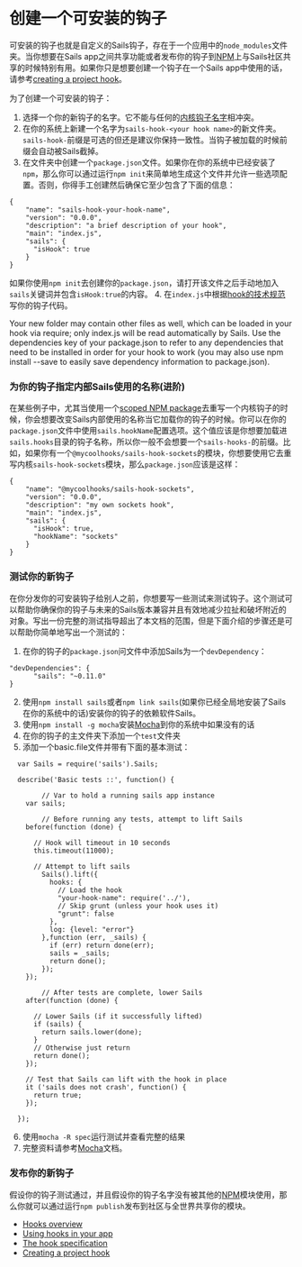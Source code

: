 # 创建一个可安装的钩子
可安装的钩子也就是自定义的Sails钩子，存在于一个应用中的`node_modules`文件夹。当你想要在Sails app之间共享功能或者发布你的钩子到[NPM](http://npmjs.org/)上与Sails社区共享的时候特别有用。如果你只是想要创建一个钩子在一个Sails app中使用的话，请参考[creating a project hook](http://sailsjs.org/documentation/concepts/extending-sails/Hooks/projecthooks.html)。

为了创建一个可安装的钩子：

1. 选择一个你的新钩子的名字。它不能与任何的[内核钩子名字](https://github.com/balderdashy/sails/blob/master/lib/app/configuration/default-hooks.js)相冲突。
2. 在你的系统上新建一个名字为`sails-hook-<your hook name>`的新文件夹。`sails-hook-`前缀是可选的但还是建议你保持一致性。当钩子被加载的时候前缀会自动被Sails截掉。
3. 在文件夹中创建一个`package.json`文件。如果你在你的系统中已经安装了`npm`，那么你可以通过运行`npm init`来简单地生成这个文件并允许一些选项配置。否则，你得手工创建然后确保它至少包含了下面的信息：
```
{
    "name": "sails-hook-your-hook-name",
    "version": "0.0.0",
    "description": "a brief description of your hook",
    "main": "index.js",
    "sails": {
      "isHook": true
    }
}
```
如果你使用`npm init`去创建你的`package.json`，请打开该文件之后手动地加入`sails`关键词并包含`isHook:true`的内容。
4. 在`index.js`中根据[hook的技术规范](http://sailsjs.org/documentation/concepts/extending-sails/hooks/hook-specification)写你的钩子代码。

Your new folder may contain other files as well, which can be loaded in your hook via require; only index.js will be read automatically by Sails. Use the dependencies key of your package.json to refer to any dependencies that need to be installed in order for your hook to work (you may also use npm install <dependency> --save to easily save dependency information to package.json).

### 为你的钩子指定内部Sails使用的名称(进阶)
在某些例子中，尤其当使用一个[scoped NPM package](https://docs.npmjs.com/misc/scope)去重写一个内核钩子的时候，你会想要改变Sails内部使用的名称当它加载你的钩子的时候。你可以在你的`package.json`文件中使用`sails.hookName`配置选项。这个值应该是你想要加载进`sails.hooks`目录的钩子名称，所以你一般不会想要一个`sails-hooks-`的前缀。比如，如果你有一个`@mycoolhooks/sails-hook-sockets`的模块，你想要使用它去重写内核`sails-hook-sockets`模块，那么`package.json`应该是这样：

```
{
    "name": "@mycoolhooks/sails-hook-sockets",
    "version": "0.0.0",
    "description": "my own sockets hook",
    "main": "index.js",
    "sails": {
      "isHook": true,
      "hookName": "sockets"
    }
}
```
### 测试你的新钩子
在你分发你的可安装钩子给别人之前，你想要写一些测试来测试钩子。这个测试可以帮助你确保你的钩子与未来的Sails版本兼容并且有效地减少拉扯和破坏附近的对象。写出一份完整的测试指导超出了本文档的范围，但是下面介绍的步骤还是可以帮助你简单地写出一个测试的：

1. 在你的钩子的`package.json`问文件中添加Sails为一个`devDependency`：
```
"devDependencies": {
      "sails": "~0.11.0"
}
```

2. 使用`npm install sails`或者`npm link sails`(如果你已经全局地安装了Sails在你的系统中的话)安装你的钩子的依赖软件Sails。
3. 使用`npm install -g mocha`安装[Mocha](http://mochajs.org/)到你的系统中如果没有的话
4. 在你的钩子的主文件夹下添加一个`test`文件夹
5. 添加一个basic.file文件并带有下面的基本测试：
```
  var Sails = require('sails').Sails;

  describe('Basic tests ::', function() {

        // Var to hold a running sails app instance
    var sails;

        // Before running any tests, attempt to lift Sails
    before(function (done) {

      // Hook will timeout in 10 seconds
      this.timeout(11000);

      // Attempt to lift sails
        Sails().lift({
          hooks: {
            // Load the hook
            "your-hook-name": require('../'),
            // Skip grunt (unless your hook uses it)
            "grunt": false
          },
          log: {level: "error"}
        },function (err, _sails) {
          if (err) return done(err);
          sails = _sails;
          return done();
        });
    });

        // After tests are complete, lower Sails
    after(function (done) {

      // Lower Sails (if it successfully lifted)
      if (sails) {
        return sails.lower(done);
      }
      // Otherwise just return
      return done();
    });

    // Test that Sails can lift with the hook in place
    it ('sails does not crash', function() {
      return true;
    });

  });
```

6. 使用`mocha -R spec`运行测试并查看完整的结果
7. 完整资料请参考[Mocha](http://mochajs.org/)文档。

### 发布你的新钩子
假设你的钩子测试通过，并且假设你的钩子名字没有被其他的[NPM](http://npmjs.org/)模块使用，那么你就可以通过运行`npm publish`发布到社区与全世界共享你的模块。

* [Hooks overview](http://sailsjs.org/documentation/concepts/extending-sails/Hooks)
* [Using hooks in your app](http://sailsjs.org/documentation/concepts/extending-sails/Hooks/usinghooks.html)
* [The hook specification](http://sailsjs.org/documentation/concepts/extending-sails/hooks/hook-specification)
* [Creating a project hook](http://sailsjs.org/documentation/concepts/extending-sails/Hooks/projecthooks.html)

<docmeta name="displayName" value="Installable Hooks">
<docmeta name="stabilityIndex" value="3">

